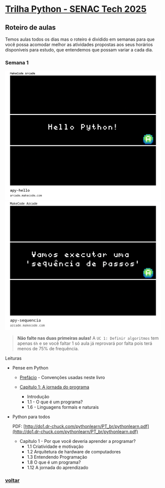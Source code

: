 # [Trilha Python - SENAC Tech 2025](index.md)

## Roteiro de aulas

Temos aulas todos os dias mas o roteiro é dividido em semanas para que você possa acomodar melhor as atividades propostas aos seus horários disponíveis para estudo, que entendemos que possam variar a cada dia.

### Semana 1

![Hello Python!](img/arcade-apy-hello.png)
![Uma sequência de passos](img/arcade-apy-sequencia.png)

> **Não falte nas duas primeiras aulas!** A `UC 1: Definir algoritmos` tem apenas `6h` e se você faltar 1 só aula já reprovará por falta pois terá menos de 75% de frequência.




Leituras

- Pense em Python

    - [Prefácio](https://penseallen.github.io/PensePython2e/00-prefacio.html) - Convenções usadas neste livro

    - [Capítulo 1: A jornada do programa](https://penseallen.github.io/PensePython2e/01-jornada.html)

        - Introdução
        - 1.1 - O que é um programa?
        - 1.6 - Linguagens formais e naturais

- Python para todos

    PDF: [http://do1.dr-chuck.com/pythonlearn/PT_br/pythonlearn.pdf](http://do1.dr-chuck.com/pythonlearn/PT_br/pythonlearn.pdf)
    - Capítulo 1 - Por que você deveria
aprender a programar?
        - 1.1 Criatividade e motivação
        - 1.2 Arquitetura de hardware de computadores
        - 1.3 Entendendo Programação
        - 1.8 O que é um programa?
        - 1.12 A jornada do aprendizado

### [voltar](index.md)